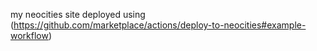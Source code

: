 my neocities site 
deployed using (https://github.com/marketplace/actions/deploy-to-neocities#example-workflow)
